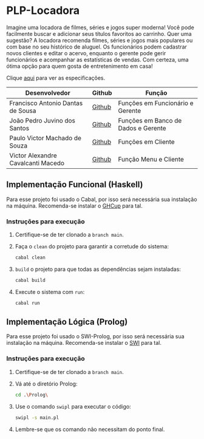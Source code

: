 # PLP-Locadora

Imagine uma locadora de filmes, séries e jogos super moderna! Você pode facilmente buscar e adicionar seus títulos favoritos ao carrinho. Quer uma sugestão? A locadora recomenda filmes, séries e jogos mais populares ou com base no seu histórico de aluguel. Os funcionários podem cadastrar novos clientes e editar o acervo, enquanto o gerente pode gerir funcionários e acompanhar as estatísticas de vendas. Com certeza, uma ótima opção para quem gosta de entretenimento em casa!

Clique [aqui](https://docs.google.com/document/d/1Hd8hqg1ZLk40Qy2-A8kXrYkZBt3Vb7vGPT5a1jN4DLM/edit?usp=sharing) para ver as especificações.

| Desenvolvedor                           | Github                                  | Função                         |
| -------------------------------------- | --------------------------------------- | ------------------------------|
| Francisco Antonio Dantas de Sousa      | [Github](https://github.com/franciscodantas) | Funções em Funcionário e Gerente |
| João Pedro Juvino dos Santos           | [Github](https://github.com/joao-juvino) | Funções em Banco de Dados e Gerente |
| Paulo Victor Machado de Souza          | [Github](https://github.com/paulo-vms)  | Funções em Cliente             |
| Victor Alexandre Cavalcanti Macedo     | [Github](https://github.com/AlexWasHeree) | Função Menu e Cliente              |

## Implementação Funcional (Haskell)

Para esse projeto foi usado o Cabal, por isso será necessária sua instalação na máquina. Recomenda-se instalar o [GHCup](https://www.haskell.org/ghcup/) para tal.

### Instruções para execução

1. Certifique-se de ter clonado a `branch main`.
2. Faça o `clean` do projeto para garantir a corretude do sistema:

   ```sh
   cabal clean
    ```
2. `build` o projeto para que todas as dependências sejam instaladas:

    ```sh
    cabal build
    ```
3. Execute o sistema com `run`:

    ```sh
    cabal run
    ```
    
## Implementação Lógica (Prolog)

Para esse projeto foi usado o SWI-Prolog, por isso será necessária sua instalação na máquina. Recomenda-se instalar o [SWI](https://www.swi-prolog.org) para tal.

### Instruções para execução

1. Certifique-se de ter clonado a `branch main`.
2. Vá até o diretório Prolog:

   ```sh
   cd .\Prolog\
    ```
2. Use o comando `swipl` para executar o código:

    ```sh
    swipl -s main.pl
    ```
3. Lembre-se que os comando não necessitam do ponto final.
